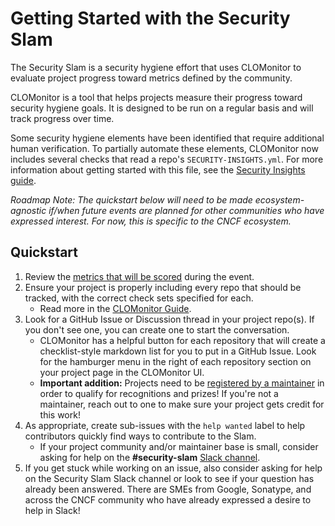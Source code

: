 # Getting Started with the Security Slam

The Security Slam is a security hygiene effort that uses CLOMonitor to evaluate project progress toward metrics defined by the community.

CLOMonitor is a tool that helps projects measure their progress toward security hygiene goals. It is designed to be run on a regular basis and will track progress over time.

Some security hygiene elements have been identified that require additional human verification. To partially automate these elements, CLOMonitor now includes several checks that read a repo's `SECURITY-INSIGHTS.yml`. For more information about getting started with this file, see the [Security Insights guide](security-insights-guide.md).

_Roadmap Note: The quickstart below will need to be made ecosystem-agnostic if/when future events are planned for other communities who have expressed interest. For now, this is specific to the CNCF ecosystem._

## Quickstart

1. Review the [metrics that will be scored](../cncf/2023/README.md) during the event. 
1. Ensure your project is properly including every repo that should be tracked, with the correct check sets specified for each.
    - Read more in the [CLOMonitor Guide](clomonitor-guide.md).
1. Look for a GitHub Issue or Discussion thread in your project repo(s). If you don't see one, you can create one to start the conversation.
    - CLOMonitor has a helpful button for each repository that will create a checklist-style markdown list for you to put in a GitHub Issue. Look for the hamburger menu in the right of each repository section on your project page in the CLOMonitor UI.
    - **Important addition:** Projects need to be [registered by a maintainer](https://community.cncf.io/events/details/cncf-cloud-native-security-slam-presents-2023-security-slam-maintainer-sign-up/) in order to qualify for recognitions and prizes! If you're not a maintainer, reach out to one to make sure your project gets credit for this work!
1. As appropriate, create sub-issues with the `help wanted` label to help contributors quickly find ways to contribute to the Slam.
    - If your project community and/or maintainer base is small, consider asking for help on the **#security-slam** [Slack channel](https://slack.cncf.io).
1. If you get stuck while working on an issue, also consider asking for help on the Security Slam Slack channel or look to see if your question has already been answered. There are SMEs from Google, Sonatype, and across the CNCF community who have already expressed a desire to help in Slack!

